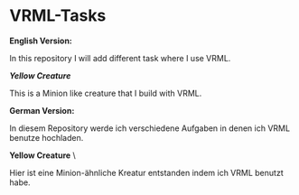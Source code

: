 # VRML-Tasks

<b>English Version:</b>

In this repository I will add different task where I use VRML.

<b><i>Yellow Creature</i></b>

This is a Minion like creature that I build with VRML.



<b>German Version:</b>

In diesem Repository werde ich verschiedene Aufgaben in denen ich VRML benutze hochladen. 


<b>Yellow Creature</b> \\

Hier ist eine Minion-ähnliche Kreatur entstanden indem ich VRML benutzt habe. 
